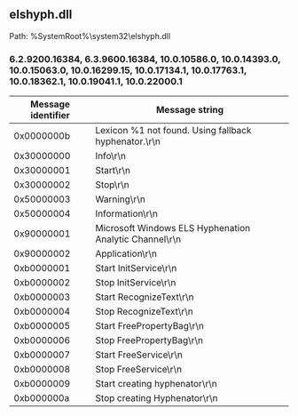 ## elshyph.dll

Path: %SystemRoot%\system32\elshyph.dll

### 6.2.9200.16384, 6.3.9600.16384, 10.0.10586.0, 10.0.14393.0, 10.0.15063.0, 10.0.16299.15, 10.0.17134.1, 10.0.17763.1, 10.0.18362.1, 10.0.19041.1, 10.0.22000.1

Message identifier | Message string
--- | ---
0x0000000b | Lexicon %1 not found. Using fallback hyphenator.\r\n
0x30000000 | Info\r\n
0x30000001 | Start\r\n
0x30000002 | Stop\r\n
0x50000003 | Warning\r\n
0x50000004 | Information\r\n
0x90000001 | Microsoft Windows ELS Hyphenation Analytic Channel\r\n
0x90000002 | Application\r\n
0xb0000001 | Start InitService\r\n
0xb0000002 | Stop InitService\r\n
0xb0000003 | Start RecognizeText\r\n
0xb0000004 | Stop RecognizeText\r\n
0xb0000005 | Start FreePropertyBag\r\n
0xb0000006 | Stop FreePropertyBag\r\n
0xb0000007 | Start FreeService\r\n
0xb0000008 | Stop FreeService\r\n
0xb0000009 | Start creating hyphenator\r\n
0xb000000a | Stop creating Hyphenator\r\n
